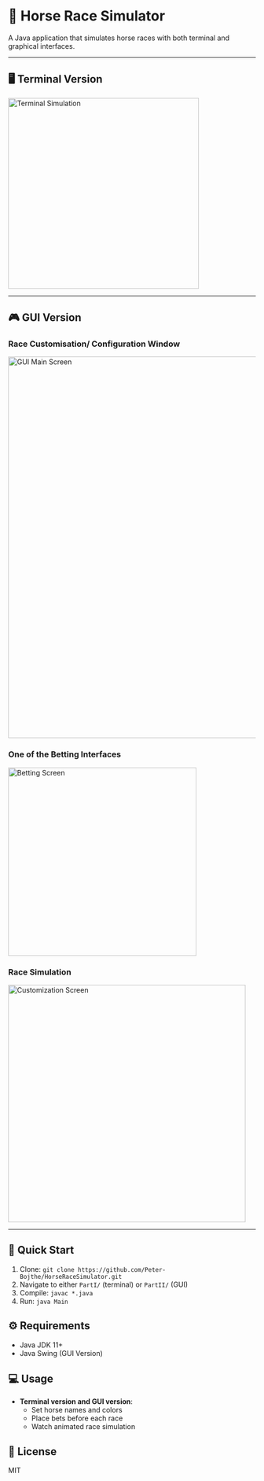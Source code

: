 # 🐎 Horse Race Simulator  

A Java application that simulates horse races with both terminal and graphical interfaces.

---

## 🖥️ Terminal Version  
<img width="388" alt="Terminal Simulation" src="https://github.com/user-attachments/assets/a248e9b9-992d-4bc7-be8c-bb8a3c02f6db" />

---

## 🎮 GUI Version  
### Race Customisation/ Configuration Window  
<img width="776" alt="GUI Main Screen" src="https://github.com/user-attachments/assets/3c4b7a90-e78e-4c11-a10d-9297af3b550c" />

### One of the Betting Interfaces
<img width="383" alt="Betting Screen" src="https://github.com/user-attachments/assets/78125c18-3be1-4417-be7f-430d64a99f71" />

### Race Simulation
<img width="483" alt="Customization Screen" src="https://github.com/user-attachments/assets/197fc9ca-87bd-487a-838f-7eb65ec136e7" />

---

## 🚀 Quick Start  
1. Clone: `git clone https://github.com/Peter-Bojthe/HorseRaceSimulator.git`  
2. Navigate to either `PartI/` (terminal) or `PartII/` (GUI)  
3. Compile: `javac *.java`  
4. Run: `java Main`  

## ⚙️ Requirements  
- Java JDK 11+
- Java Swing (GUI Version)  

## 💻 Usage  
- **Terminal version and GUI version**:
  - Set horse names and colors  
  - Place bets before each race  
  - Watch animated race simulation  

## 📜 License  
MIT  
